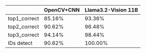 |              | OpenCV+CNN   | Llama3.2-Vision 11B   |
|:-------------|:-------------|:----------------------|
| top1_correct | 85.16%       | 93.36%                |
| top2_correct | 90.62%       | 96.48%                |
| top3_correct | 94.14%       | 98.44%                |
| IDs detect   | 90.62%       | 100.00%               |